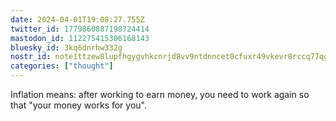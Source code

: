 ```yaml
---
date: 2024-04-01T19:08:27.755Z
twitter_id: 1779860887198724414
mastodon_id: 112275415306168143
bluesky_id: 3kq6dnrhw332g
nostr_id: note1ttzew8lupfhgygvhkcnrjd8vv9ntdnncet0cfuxr49vkevr8rccq77qgap
categories: ["thought"]
---
```

Inflation means: after working to earn money, you need to work again so that "your money works for you".
